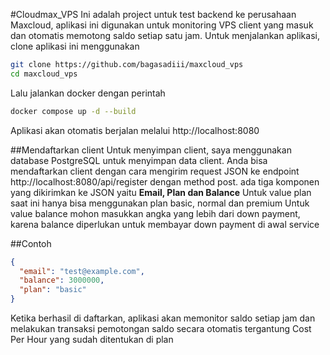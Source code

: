 #Cloudmax_VPS
Ini adalah project untuk test backend ke perusahaan Maxcloud, aplikasi ini digunakan untuk monitoring VPS client yang masuk dan otomatis memotong saldo setiap satu jam.
Untuk menjalankan aplikasi, clone aplikasi ini menggunakan
```sh
git clone https://github.com/bagasadiii/maxcloud_vps
cd maxcloud_vps
```
Lalu jalankan docker dengan perintah
```sh
docker compose up -d --build
```
Aplikasi akan otomatis berjalan melalui http://localhost:8080

##Mendaftarkan client
Untuk menyimpan client, saya menggunakan database PostgreSQL untuk menyimpan data client.
Anda bisa mendaftarkan client dengan cara mengirim request JSON ke endpoint http://localhost:8080/api/register dengan method post.
ada tiga komponen yang dikirimkan ke JSON yaitu **Email, Plan dan Balance**
Untuk value plan saat ini hanya bisa menggunakan plan basic, normal dan premium
Untuk value balance mohon masukkan angka yang lebih dari down payment, karena balance diperlukan untuk membayar down payment di awal service

##Contoh
```json
{
  "email": "test@example.com",
  "balance": 3000000,
  "plan": "basic"
}
```

Ketika berhasil di daftarkan, aplikasi akan memonitor saldo setiap jam dan melakukan transaksi pemotongan saldo secara otomatis tergantung Cost Per Hour yang sudah ditentukan di plan

